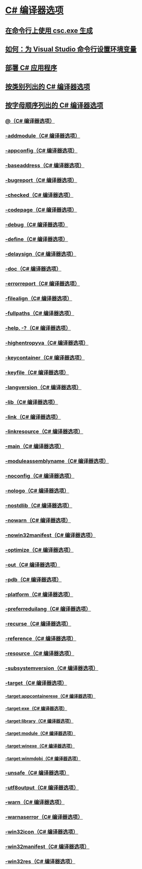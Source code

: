 # [C# 编译器选项](index.md)
## [在命令行上使用 csc.exe 生成](command-line-building-with-csc-exe.md)
## [如何：为 Visual Studio 命令行设置环境变量](how-to-set-environment-variables-for-the-visual-studio-command-line.md)
## [部署 C# 应用程序](app-deployment.md)
## [按类别列出的 C# 编译器选项](listed-by-category.md)
## [按字母顺序列出的 C# 编译器选项](listed-alphabetically.md)
### [@（C# 编译器选项）](response-file-compiler-option.md)
### [-addmodule（C# 编译器选项）](addmodule-compiler-option.md)
### [-appconfig（C# 编译器选项）](appconfig-compiler-option.md)
### [-baseaddress（C# 编译器选项）](baseaddress-compiler-option.md)
### [-bugreport（C# 编译器选项）](bugreport-compiler-option.md)
### [-checked（C# 编译器选项）](checked-compiler-option.md)
### [-codepage（C# 编译器选项）](codepage-compiler-option.md)
### [-debug（C# 编译器选项）](debug-compiler-option.md)
### [-define（C# 编译器选项）](define-compiler-option.md)
### [-delaysign（C# 编译器选项）](delaysign-compiler-option.md)
### [-doc（C# 编译器选项）](doc-compiler-option.md)
### [-errorreport（C# 编译器选项）](errorreport-compiler-option.md)
### [-filealign（C# 编译器选项）](filealign-compiler-option.md)
### [-fullpaths（C# 编译器选项）](fullpaths-compiler-option.md)
### [-help, -?（C# 编译器选项）](help-compiler-option.md)
### [-highentropyva（C# 编译器选项）](highentropyva-compiler-option.md)
### [-keycontainer（C# 编译器选项）](keycontainer-compiler-option.md)
### [-keyfile（C# 编译器选项）](keyfile-compiler-option.md)
### [-langversion（C# 编译器选项）](langversion-compiler-option.md)
### [-lib（C# 编译器选项）](lib-compiler-option.md)
### [-link（C# 编译器选项）](link-compiler-option.md)
### [-linkresource（C# 编译器选项）](linkresource-compiler-option.md)
### [-main（C# 编译器选项）](main-compiler-option.md)
### [-moduleassemblyname（C# 编译器选项）](moduleassemblyname-compiler-option.md)
### [-noconfig（C# 编译器选项）](noconfig-compiler-option.md)
### [-nologo（C# 编译器选项）](nologo-compiler-option.md)
### [-nostdlib（C# 编译器选项）](nostdlib-compiler-option.md)
### [-nowarn（C# 编译器选项）](nowarn-compiler-option.md)
### [-nowin32manifest（C# 编译器选项）](nowin32manifest-compiler-option.md)
### [-optimize（C# 编译器选项）](optimize-compiler-option.md)
### [-out（C# 编译器选项）](out-compiler-option.md)
### [-pdb（C# 编译器选项）](pdb-compiler-option.md)
### [-platform（C# 编译器选项）](platform-compiler-option.md)
### [-preferreduilang（C# 编译器选项）](preferreduilang-compiler-option.md)
### [-recurse（C# 编译器选项）](recurse-compiler-option.md)
### [-reference（C# 编译器选项）](reference-compiler-option.md)
### [-resource（C# 编译器选项）](resource-compiler-option.md)
### [-subsystemversion（C# 编译器选项）](subsystemversion-compiler-option.md)
### [-target（C# 编译器选项）](target-compiler-option.md)
#### [-target:appcontainerexe（C# 编译器选项）](target-appcontainerexe-compiler-option.md)
#### [-target:exe（C# 编译器选项）](target-exe-compiler-option.md)
#### [-target:library（C# 编译器选项）](target-library-compiler-option.md)
#### [-target:module（C# 编译器选项）](target-module-compiler-option.md)
#### [-target:winexe（C# 编译器选项）](target-winexe-compiler-option.md)
#### [-target:winmdobj（C# 编译器选项）](target-winmdobj-compiler-option.md)
### [-unsafe（C# 编译器选项）](unsafe-compiler-option.md)
### [-utf8output（C# 编译器选项）](utf8output-compiler-option.md)
### [-warn（C# 编译器选项）](warn-compiler-option.md)
### [-warnaserror（C# 编译器选项）](warnaserror-compiler-option.md)
### [-win32icon（C# 编译器选项）](win32icon-compiler-option.md)
### [-win32manifest（C# 编译器选项）](win32manifest-compiler-option.md)
### [-win32res（C# 编译器选项）](win32res-compiler-option.md)
